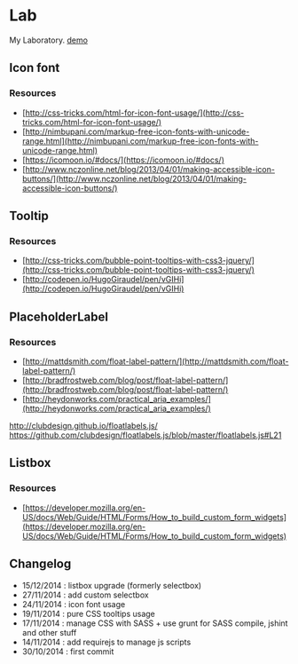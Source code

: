 # Lab

My Laboratory. [demo](http://)

## Icon font

### Resources

- [http://css-tricks.com/html-for-icon-font-usage/](http://css-tricks.com/html-for-icon-font-usage/)
- [http://nimbupani.com/markup-free-icon-fonts-with-unicode-range.html](http://nimbupani.com/markup-free-icon-fonts-with-unicode-range.html)
- [https://icomoon.io/#docs/](https://icomoon.io/#docs/)
- [http://www.nczonline.net/blog/2013/04/01/making-accessible-icon-buttons/](http://www.nczonline.net/blog/2013/04/01/making-accessible-icon-buttons/)


## Tooltip

### Resources

- [http://css-tricks.com/bubble-point-tooltips-with-css3-jquery/](http://css-tricks.com/bubble-point-tooltips-with-css3-jquery/)
- [http://codepen.io/HugoGiraudel/pen/vGIHi](http://codepen.io/HugoGiraudel/pen/vGIHi)

## PlaceholderLabel

### Resources

- [http://mattdsmith.com/float-label-pattern/](http://mattdsmith.com/float-label-pattern/)
- [http://bradfrostweb.com/blog/post/float-label-pattern/](http://bradfrostweb.com/blog/post/float-label-pattern/)
- [http://heydonworks.com/practical_aria_examples/](http://heydonworks.com/practical_aria_examples/)

http://clubdesign.github.io/floatlabels.js/
https://github.com/clubdesign/floatlabels.js/blob/master/floatlabels.js#L21

## Listbox

### Resources
- [https://developer.mozilla.org/en-US/docs/Web/Guide/HTML/Forms/How_to_build_custom_form_widgets](https://developer.mozilla.org/en-US/docs/Web/Guide/HTML/Forms/How_to_build_custom_form_widgets)


## Changelog

- 15/12/2014 : listbox upgrade (formerly selectbox)
- 27/11/2014 : add custom selectbox
- 24/11/2014 : icon font usage
- 19/11/2014 : pure CSS tooltips usage
- 17/11/2014 : manage CSS with SASS + use grunt for SASS compile, jshint and other stuff
- 14/11/2014 : add requirejs to manage js scripts
- 30/10/2014 : first commit